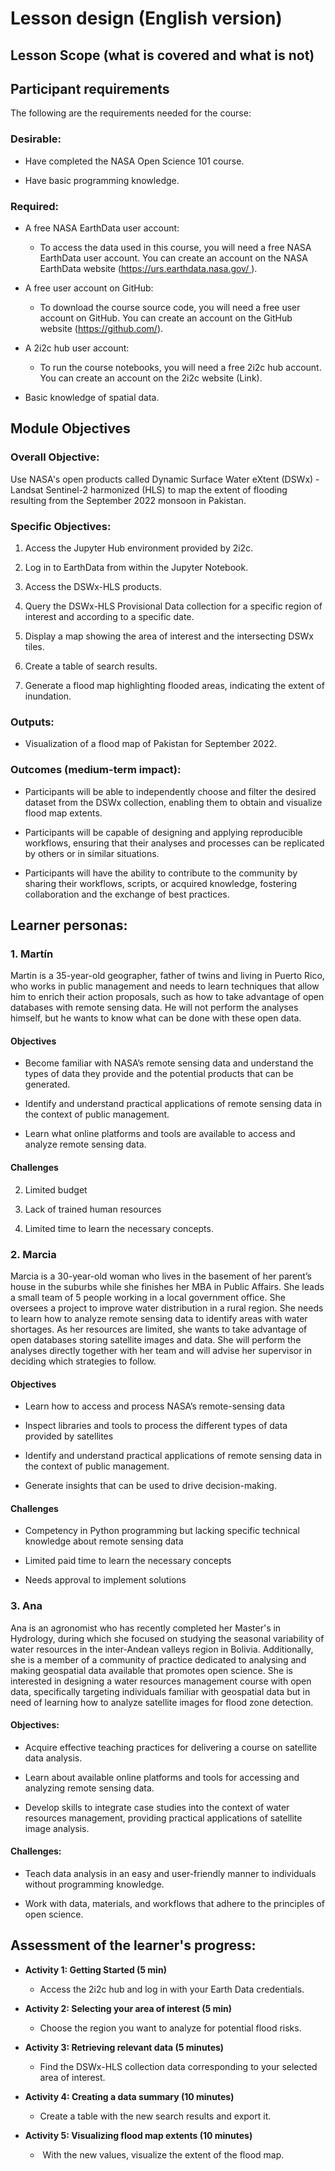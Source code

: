 # Lesson design (English version)

## Lesson Scope (what is covered and what is not)

## Participant requirements

The following are the requirements needed for the course:


### Desirable:

- Have completed the NASA Open Science 101 course.

- Have basic programming knowledge.


### Required:

- A free NASA EarthData user account:

  - To access the data used in this course, you will need a free NASA EarthData user account. You can create an account on the NASA EarthData website ([https://urs.earthdata.nasa.gov/ ](https://urs.earthdata.nasa.gov/)).

* A free user account on GitHub:

  - To download the course source code, you will need a free user account on GitHub. You can create an account on the GitHub website (<https://github.com/>).

- A 2i2c hub user account:

  - To run the course notebooks, you will need a free 2i2c hub account. You can create an account on the 2i2c website (Link).

* Basic knowledge of spatial data.


## Module Objectives

### Overall Objective: 

Use NASA's open products called Dynamic Surface Water eXtent (DSWx) - Landsat Sentinel-2 harmonized (HLS) to map the extent of flooding resulting from the September 2022 monsoon in Pakistan.


### Specific Objectives:

1. Access the Jupyter Hub environment provided by 2i2c.

2. Log in to EarthData from within the Jupyter Notebook.

3. Access the DSWx-HLS products.

4. Query the DSWx-HLS Provisional Data collection for a specific region of interest and according to a specific date.

5. Display a map showing the area of ​​interest and the intersecting DSWx tiles.

6. Create a table of search results.

7. Generate a flood map highlighting flooded areas, indicating the extent of inundation.


### Outputs:

- Visualization of a flood map of Pakistan for September 2022.


### Outcomes (medium-term impact):

- Participants will be able to independently choose and filter the desired dataset from the DSWx collection, enabling them to obtain and visualize flood map extents.

- Participants will be capable of designing and applying reproducible workflows, ensuring that their analyses and processes can be replicated by others or in similar situations.

- Participants will have the ability to contribute to the community by sharing their workflows, scripts, or acquired knowledge, fostering collaboration and the exchange of best practices.


## Learner personas:

 ### 1. Martín

Martin is a 35-year-old geographer, father of twins and living in Puerto Rico, who works in public management and needs to learn techniques that allow him to enrich their action proposals, such as how to take advantage of open databases with remote sensing data. He will not perform the analyses himself, but he wants to know what can be done with these open data.

#### Objectives

- Become familiar with NASA’s remote sensing data and understand the types of data they provide and the potential products that can be generated.

- Identify and understand practical applications of remote sensing data in the context of public management.

- Learn what online platforms and tools are available to access and analyze remote sensing data.

#### Challenges

2. Limited budget

3. Lack of trained human resources

4. Limited time to learn the necessary concepts.


### 2. Marcia

Marcia is a 30-year-old woman who lives in the basement of her parent’s house in the suburbs while she finishes her MBA in Public Affairs. She leads a small team of 5 people working in a local government office. She oversees a project to improve water distribution in a rural region. She needs to learn how to analyze remote sensing data to identify areas with water shortages. As her resources are limited, she wants to take advantage of open databases storing satellite images and data. She will perform the analyses directly together with her team and will advise her supervisor in deciding which strategies to follow.

#### Objectives

- Learn how to access and process NASA’s remote-sensing data

- Inspect libraries and tools to process the different types of data provided by satellites

- Identify and understand practical applications of remote sensing data in the context of public management.

- Generate insights that can be used to drive decision-making.

#### Challenges

- Competency in Python programming but lacking specific technical knowledge about remote sensing data

- Limited paid time to learn the necessary concepts

- Needs approval to implement solutions


### 3. Ana

Ana is an agronomist who has recently completed her Master's in Hydrology, during which she focused on studying the seasonal variability of water resources in the inter-Andean valleys region in Bolivia. Additionally, she is a member of a community of practice dedicated to analysing and making geospatial data available that promotes open science. She is interested in designing a water resources management course with open data, specifically targeting individuals familiar with geospatial data but in need of learning how to analyze satellite images for flood zone detection.

#### Objectives:

- Acquire effective teaching practices for delivering a course on satellite data analysis.

- Learn about available online platforms and tools for accessing and analyzing remote sensing data.

- Develop skills to integrate case studies into the context of water resources management, providing practical applications of satellite image analysis.

#### Challenges:

- Teach data analysis in an easy and user-friendly manner to individuals without programming knowledge.

- Work with data, materials, and workflows that adhere to the principles of open science.


## Assessment of the learner's progress:

- **Activity 1: Getting Started (5 min)**

    - Access the 2i2c hub and log in with your Earth Data credentials.

- **Activity 2: Selecting your area of interest (5 min)**

  - Choose the region you want to analyze for potential flood risks.

- **Activity 3: Retrieving relevant data (5 minutes)**

  - Find the DSWx-HLS collection data corresponding to your selected area of interest.

- **Activity 4: Creating a data summary (10 minutes)**

  - Create a table with the new search results and export it.

- **Activity 5: Visualizing flood map extents (10 minutes)**

  -  With the new values, visualize the extent of the flood map.









